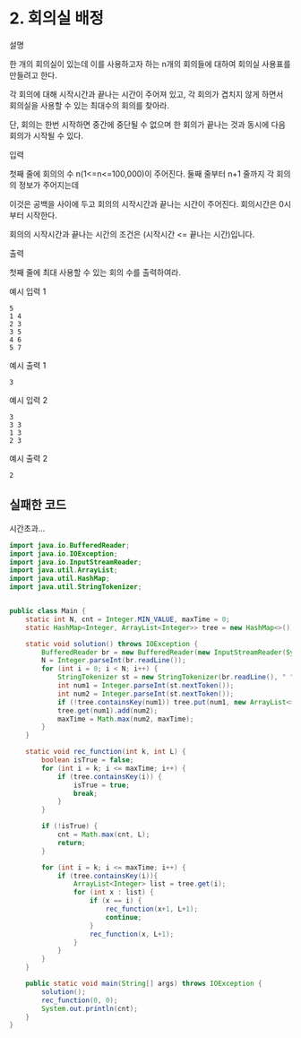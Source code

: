 # 2. 회의실 배정

설명

한 개의 회의실이 있는데 이를 사용하고자 하는 n개의 회의들에 대하여 회의실 사용표를 만들려고 한다.

각 회의에 대해 시작시간과 끝나는 시간이 주어져 있고, 각 회의가 겹치지 않게 하면서 회의실을 사용할 수 있는 최대수의 회의를 찾아라.

단, 회의는 한번 시작하면 중간에 중단될 수 없으며 한 회의가 끝나는 것과 동시에 다음 회의가 시작될 수 있다.



입력

첫째 줄에 회의의 수 n(1<=n<=100,000)이 주어진다. 둘째 줄부터 n+1 줄까지 각 회의의 정보가 주어지는데

이것은 공백을 사이에 두고 회의의 시작시간과 끝나는 시간이 주어진다. 회의시간은 0시부터 시작한다.

회의의 시작시간과 끝나는 시간의 조건은 (시작시간 <= 끝나는 시간)입니다.



출력

첫째 줄에 최대 사용할 수 있는 회의 수를 출력하여라.



예시 입력 1 

```
5
1 4
2 3
3 5
4 6
5 7
```

예시 출력 1

```
3
```

예시 입력 2 

```
3
3 3
1 3
2 3
```

예시 출력 2

```
2
```



## 실패한 코드

시간초과...

~~~java
import java.io.BufferedReader;
import java.io.IOException;
import java.io.InputStreamReader;
import java.util.ArrayList;
import java.util.HashMap;
import java.util.StringTokenizer;


public class Main {
    static int N, cnt = Integer.MIN_VALUE, maxTime = 0;
    static HashMap<Integer, ArrayList<Integer>> tree = new HashMap<>();

    static void solution() throws IOException {
        BufferedReader br = new BufferedReader(new InputStreamReader(System.in));
        N = Integer.parseInt(br.readLine());
        for (int i = 0; i < N; i++) {
            StringTokenizer st = new StringTokenizer(br.readLine(), " ");
            int num1 = Integer.parseInt(st.nextToken());
            int num2 = Integer.parseInt(st.nextToken());
            if (!tree.containsKey(num1)) tree.put(num1, new ArrayList<>());
            tree.get(num1).add(num2);
            maxTime = Math.max(num2, maxTime);
        }
    }

    static void rec_function(int k, int L) {
        boolean isTrue = false;
        for (int i = k; i <= maxTime; i++) {
            if (tree.containsKey(i)) {
                isTrue = true;
                break;
            }
        }

        if (!isTrue) {
            cnt = Math.max(cnt, L);
            return;
        }

        for (int i = k; i <= maxTime; i++) {
            if (tree.containsKey(i)){
                ArrayList<Integer> list = tree.get(i);
                for (int x : list) {
                    if (x == i) {
                        rec_function(x+1, L+1);
                        continue;
                    }
                    rec_function(x, L+1);
                }
            }
        }
    }

    public static void main(String[] args) throws IOException {
        solution();
        rec_function(0, 0);
        System.out.println(cnt);
    }
}
~~~


